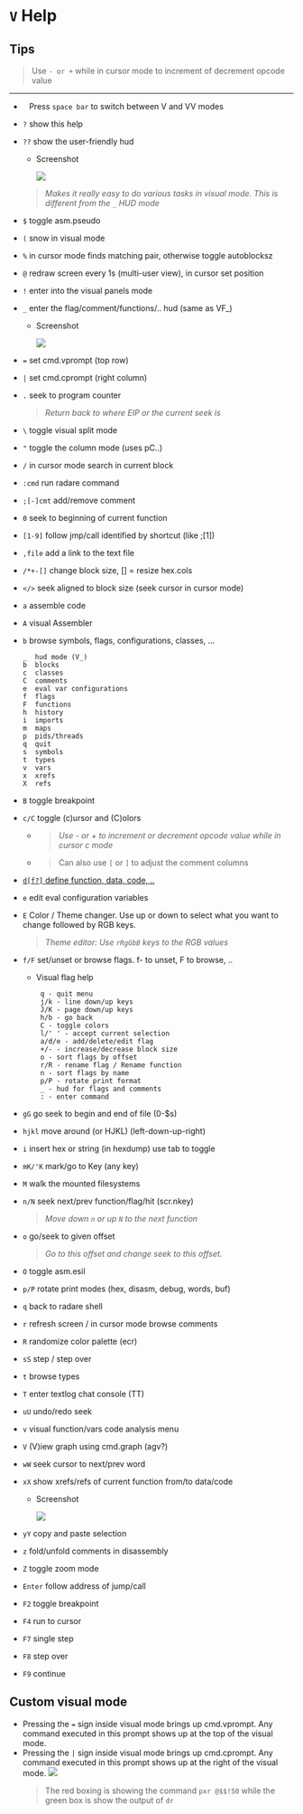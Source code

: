<!-- TITLE: v Help -->

#  `V` Help

## Tips
  > Use `- or +` while in cursor mode to increment of decrement opcode value

---

- ` ` Press `space bar` to switch between V and VV modes
- `?` show this help
- `??` show the user-friendly hud
  - Screenshot

    ![](/uploads/v-help/question-question-hud.png) 

  > _Makes it really easy to do various tasks in visual mode. This is different from the `_` HUD mode_
- `$` toggle asm.pseudo
- `(` snow in visual mode
- `%` in cursor mode finds matching pair, otherwise toggle autoblocksz
- `@` redraw screen every 1s (multi-user view), in cursor set position
- `!` enter into the visual panels mode
- `_` enter the flag/comment/functions/.. hud (same as VF_)
  - Screenshot

    ![](/uploads/v-help/underscore-hud.png) 

- `=` set cmd.vprompt (top row)
- `|` set cmd.cprompt (right column)
- `.` seek to program counter
  > _Return back to where EIP or the current seek is_
- `\` toggle visual split mode
- `"` toggle the column mode (uses pC..)
- `/` in cursor mode search in current block
- `:cmd` run radare command
- `;[-]cmt` add/remove comment
- `0` seek to beginning of current function
- `[1-9]` follow jmp/call identified by shortcut (like ;[1])
- `,file` add a link to the text file
- `/*+-[]` change block size, [] = resize hex.cols
- `</>` seek aligned to block size (seek cursor in cursor mode)
- `a` assemble code
- `A` visual Assembler
- `b` browse symbols, flags, configurations, classes, ...
	```
	_  hud mode (V_)
	b  blocks
	c  classes
	C  comments
	e  eval var configurations
	f  flags
	F  functions
	h  history
	i  imports
	m  maps
	p  pids/threads
	q  quit
	s  symbols
	t  types
	v  vars
	x  xrefs
	X  refs
	```

- `B` toggle breakpoint
- `c/C` toggle (c)ursor and (C)olors
  - > _Use - or + to increment or decrement opcode value while in cursor c mode_
  - > Can also use `[` or `]` to adjust the comment columns

- [ `d[f?]` define function, data, code, ..](/options/capv/visual-mode/v-help/d)

- `e` edit eval configuration variables
- `E` Color / Theme changer. Use up or down to select what you want to change followed by RGB keys.
  > _Theme editor: Use `rRgGbB` keys to the RGB values_
- `f/F` set/unset or browse flags. f- to unset, F to browse, ..
  - Visual flag help

         q - quit menu
         j/k - line down/up keys
         J/K - page down/up keys
         h/b - go back
         C - toggle colors
         l/' ' - accept current selection
         a/d/e - add/delete/edit flag
         +/- - increase/decrease block size
         o - sort flags by offset
         r/R - rename flag / Rename function
         n - sort flags by name
         p/P - rotate print format
         _ - hud for flags and comments
         : - enter command

- `gG` go seek to begin and end of file (0-$s)
- `hjkl` move around (or HJKL) (left-down-up-right)
- `i` insert hex or string (in hexdump) use tab to toggle
- `mK/'K` mark/go to Key (any key)
- `M` walk the mounted filesystems
- `n/N` seek next/prev function/flag/hit (scr.nkey)
  > _Move down `n` or up `N` to the next function_
- `o` go/seek to given offset
  > _Go to this offset and change seek to this offset._
- `O` toggle asm.esil
- `p/P` rotate print modes (hex, disasm, debug, words, buf)
- `q` back to radare shell
- `r` refresh screen / in cursor mode browse comments
- `R` randomize color palette (ecr)
- `sS` step / step over
- `t` browse types
- `T` enter textlog chat console (TT)
- `uU` undo/redo seek
- `v` visual function/vars code analysis menu
- `V` (V)iew graph using cmd.graph (agv?)
- `wW` seek cursor to next/prev word
- `xX` show xrefs/refs of current function from/to data/code
  - Screenshot

    ![](/uploads/cap-v/x-xref.png) 

- `yY` copy and paste selection
- `z` fold/unfold comments in disassembly
- `Z` toggle zoom mode
- `Enter` follow address of jump/call
- `F2` toggle breakpoint
- `F4` run to cursor
- `F7` single step
- `F8` step over
- `F9` continue

## Custom visual mode
- Pressing the `=` sign inside visual mode brings up cmd.vprompt. Any command executed in this prompt shows up at the top of the visual mode.
- Pressing the `|` sign inside visual mode brings up cmd.cprompt. Any command executed in this prompt shows up at the right of the visual mode.
	![](/uploads/v-help/custom-visual-mode.png) 
	> The red boxing is showing the command `pxr @$$!50` while the green box is show the output of `dr`

